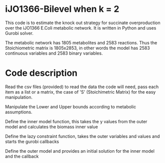 # iJO1366-Bilevel when k = 2
This code is to estimate the knock out strategy for succinate overproduction over the iJO1366 E.Coli metabolic network. It is written in Python and uses Gurobi solver.

The metabolic network has 1805 metabolites and 2583 reactions. Thus the Stoichiometric matrix is 1805x2853, in other words the model has 2583 continuous variables and 2583 binary variables. 

# Code description

Read the csv files (provided) to read the data the code will need, pass each item as a list or a matrix, the case of 'S' (Stoichimetric Matrix) for the easy manipulation.

Manipulate the Lower and Upper bounds according to metabolic assumptions.

Define the inner model function, this takes the y values from the outer model and calculates the biomass inner value

Define the lazy constraint function, takes the outer variables and values and starts the gurobi callbacks

Define the outer model and provides an initial solution for the inner model and the callback


